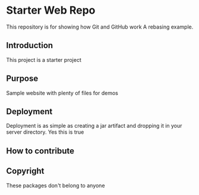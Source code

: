 # Starter Web Repo

This repository is for showing how Git and GitHub work
A rebasing example.

## Introduction

This project is a starter project

## Purpose

Sample website with plenty of files for demos

## Deployment
Deployment is as simple as creating a jar artifact and dropping it in your server directory. Yes this is true

## How to contribute

## Copyright
These packages don't belong to anyone